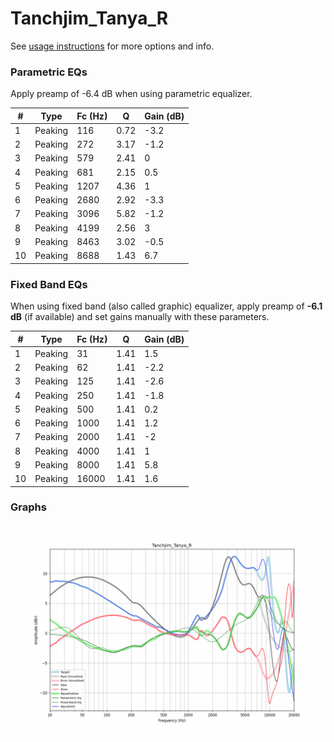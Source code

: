 # Tanchjim_Tanya_R
See [usage instructions](https://github.com/jaakkopasanen/AutoEq#usage) for more options and info.

### Parametric EQs
Apply preamp of -6.4 dB when using parametric equalizer.

|   # | Type    |   Fc (Hz) |    Q |   Gain (dB) |
|-----|---------|-----------|------|-------------|
|   1 | Peaking |       116 | 0.72 |        -3.2 |
|   2 | Peaking |       272 | 3.17 |        -1.2 |
|   3 | Peaking |       579 | 2.41 |         0   |
|   4 | Peaking |       681 | 2.15 |         0.5 |
|   5 | Peaking |      1207 | 4.36 |         1   |
|   6 | Peaking |      2680 | 2.92 |        -3.3 |
|   7 | Peaking |      3096 | 5.82 |        -1.2 |
|   8 | Peaking |      4199 | 2.56 |         3   |
|   9 | Peaking |      8463 | 3.02 |        -0.5 |
|  10 | Peaking |      8688 | 1.43 |         6.7 |

### Fixed Band EQs
When using fixed band (also called graphic) equalizer, apply preamp of **-6.1 dB** (if available) and set gains manually with these parameters.

|   # | Type    |   Fc (Hz) |    Q |   Gain (dB) |
|-----|---------|-----------|------|-------------|
|   1 | Peaking |        31 | 1.41 |         1.5 |
|   2 | Peaking |        62 | 1.41 |        -2.2 |
|   3 | Peaking |       125 | 1.41 |        -2.6 |
|   4 | Peaking |       250 | 1.41 |        -1.8 |
|   5 | Peaking |       500 | 1.41 |         0.2 |
|   6 | Peaking |      1000 | 1.41 |         1.2 |
|   7 | Peaking |      2000 | 1.41 |        -2   |
|   8 | Peaking |      4000 | 1.41 |         1   |
|   9 | Peaking |      8000 | 1.41 |         5.8 |
|  10 | Peaking |     16000 | 1.41 |         1.6 |

### Graphs
![](./Tanchjim_Tanya_R.png)
